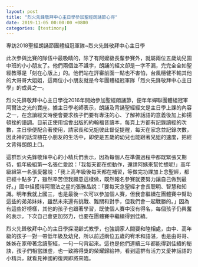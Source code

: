 ```yaml
---
layout: post
title: "烈火先鋒敬拜中心主日學參加聖經朗誦節心得"
date: 2019-11-05 00:00:00 +0800
categories: [testimony]
---
```


專訪2018聖經朗誦節團體組冠軍隊~烈火先鋒敬拜中心主日學

此次參與比賽的隊伍中最吸睛的，除了有阿嬤級長輩參賽外，就屬兩位五歲幼兒園中班的小小朋友了。他們兩個並不識字，朗誦的經文卻是一字不漏，完完全全如聖經教導是「刻在心版上」的。他們站在評審前面一點也不害怕，台風穩健不輸其他的大哥哥大姐姐，這兩位小小朋友就是今年團體組冠軍隊「烈火先鋒敬拜中心主日學」的成員之一。

烈火先鋒敬拜中心主日學從2016年開始參加聖經朗誦節，便年年蟬聯團體組冠軍阿爾法之光的寶座。據主日學老師表示，朗誦及背誦聖經經文是主日學上課的內容之一，在念讀經文時便會要求孩子們要有專注的心、了解神話語的意義後加上抑揚頓挫的語調。目前正使用協會出版的約翰福音讀本，每頁上方都有記錄讀經的次數，主日學便配合著使用，請家長和兄姐彼此督促提醒，每天在家念並記錄次數，因此神的話深植在小朋友的生活中，即使是五歲的幼兒也能跟著兄姐的速度，把經文背得朗朗上口。
   
這群烈火先鋒敬拜中心的小精兵們表示，因為每個人在準備過程中都既緊張又期待，低年級組第一名張仁愛說：「我每天都在想動作，還請阿姨來幫忙想呢!」高年級組第一名張愛馨說：「我上高年級後每天都在補習，等做完功課加上念聖經，都已經十點多了，雖然辛苦但我願意這樣做，既然報名參賽就要努力讓自己做到最好。」國中組獲得阿爾法之星的張雅晶說：「要每天念聖經才會長聰明、智慧和知識。明年我就上國三，也是最後一次可以參加個人賽，但我會繼續在團體賽中幫助這些的弟弟妹妹，雖然未來還有挑戰、難關和對手，但我們會一起戰勝的。」因為有這些好榜樣，其他的孩子也跟著學習，既使個人賽中沒有得名，每個孩子仍興奮的表示，下次自己會更加努力，也要在團體賽中繼續得到佳績。
 
烈火先鋒敬拜中心的主日學採混齡式教學，也強調家人間要和睦相處，由中、高年級的孩子一對一帶低年級及幼兒，所以前述兩位五歲的宥禾和語湛，也是由哥哥、姊姊在家帶著念讀聖經，一句一句背起來。這也是他們連續三年都能得到佳績的秘訣，孩子們相當謙虛，也一致將得獎的榮耀歸給神，看到這群有活力又愛神話語的小精兵，就看見神國的復興即將來臨。
